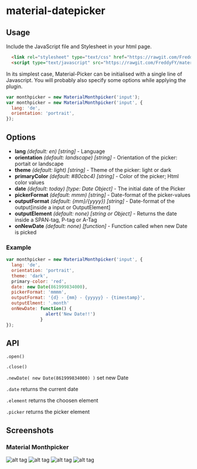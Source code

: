 # material-datepicker

## Usage

Include the JavaScript file and Stylesheet in your html page.

```html
  <link rel="stylesheet" type="text/css" href="https://rawgit.com/FreddyFY/material-datepicker/master/src/material-datepicker.css">
  <script type="text/javascript" src="https://rawgit.com/FreddyFY/material-datepicker/master/assets/javascript/material-monthpicker.js"></script>

```

In its simplest case, Material-Picker can be initialised with a single line of Javascript.
You will probably also specify some options while applying the plugin.

```js
var monthpicker = new MaterialMonthpicker('input');
var monthpicker = new MaterialMonthpicker('input', {
  lang: 'de',
  orientation: 'portrait',
});
```

## Options

* **lang** *(default: en)* *[string]* - Language
* **orientation** *(default: landscape)* *[string]* - Orientation of the picker: portait or landscape
* **theme** *(default: light)* *[string]* - Theme of the picker: light or dark
* **primaryColor** *(default: #80cbc4)* *[string]* - Color of the picker; Html color values
* **date** *(default: today)* *[type: Date Object]* - The initial date of the Picker
* **pickerFormat** *(default: mmm)* *[string]* - Date-format of the picker-values
* **outputFormat** *(default: {mm}/{yyyy})* *[string]* - Date-format of the output[inside a input or OutputElement]
* **outputElement** *(default: none)* *[string or Object]* - Returns the date inside a SPAN-tag, P-tag or A-Tag
* **onNewDate** *(default: none)* *[function]* - Function called when new Date is picked


### Example
```js
var monthpicker = new MaterialMonthpicker('input', {
  lang: 'de',
  orientation: 'portrait',
  theme: 'dark',
  primary-color: 'red',
  date: new Date(861999834000),
  pickerFormat: 'mmmm',
  outputFormat: '{d} - {mm} - {yyyyy} - {timestamp}',
  outputElment: '.month'
  onNewDate: function() {
               alert('New Date!!')
             }
});
```


## API

`.open()`

`.close()`

`.newDate( new Date(861999834000) )` set new Date

`.date` returns the current date

`.element` returns the choosen element

`.picker` returns the picker element



## Screenshots
### Material Monthpicker

![alt tag](https://raw.githubusercontent.com/FreddyFY/material-datepicker/master/links/images/screenshots/png/monthpicker-landscape.png)
![alt tag](https://raw.githubusercontent.com/FreddyFY/material-datepicker/master/links/images/screenshots/png/monthpicker-dark.png)
![alt tag](https://raw.githubusercontent.com/FreddyFY/material-datepicker/master/links/images/screenshots/png/monthpicker-portrait.png)
![alt tag](https://raw.githubusercontent.com/FreddyFY/material-datepicker/master/links/images/screenshots/png/monthpicker-primary.png)

